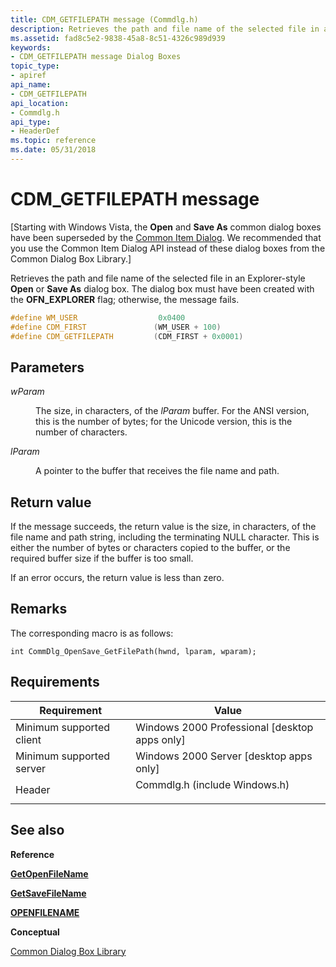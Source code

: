 ```yaml
---
title: CDM_GETFILEPATH message (Commdlg.h)
description: Retrieves the path and file name of the selected file in an Explorer-style Open or Save As dialog box.
ms.assetid: fad8c5e2-9838-45a8-8c51-4326c989d939
keywords:
- CDM_GETFILEPATH message Dialog Boxes
topic_type:
- apiref
api_name:
- CDM_GETFILEPATH
api_location:
- Commdlg.h
api_type:
- HeaderDef
ms.topic: reference
ms.date: 05/31/2018
---
```


# CDM\_GETFILEPATH message

\[Starting with Windows Vista, the **Open** and **Save As** common dialog boxes have been superseded by the [Common Item Dialog](/windows/win32/shell/common-file-dialog). We recommended that you use the Common Item Dialog API instead of these dialog boxes from the Common Dialog Box Library.\]

Retrieves the path and file name of the selected file in an Explorer-style **Open** or **Save As** dialog box. The dialog box must have been created with the **OFN\_EXPLORER** flag; otherwise, the message fails.


```C++
#define WM_USER                  0x0400
#define CDM_FIRST               (WM_USER + 100)
#define CDM_GETFILEPATH         (CDM_FIRST + 0x0001)
```



## Parameters

<dl> <dt>

*wParam* 
</dt> <dd>

The size, in characters, of the *lParam* buffer. For the ANSI version, this is the number of bytes; for the Unicode version, this is the number of characters.

</dd> <dt>

*lParam* 
</dt> <dd>

A pointer to the buffer that receives the file name and path.

</dd> </dl>

## Return value

If the message succeeds, the return value is the size, in characters, of the file name and path string, including the terminating NULL character. This is either the number of bytes or characters copied to the buffer, or the required buffer size if the buffer is too small.

If an error occurs, the return value is less than zero.

## Remarks

The corresponding macro is as follows:

``` syntax
int CommDlg_OpenSave_GetFilePath(hwnd, lparam, wparam); 
```

## Requirements



| Requirement | Value |
|-------------------------------------|----------------------------------------------------------------------------------------------------------|
| Minimum supported client<br/> | Windows 2000 Professional \[desktop apps only\]<br/>                                               |
| Minimum supported server<br/> | Windows 2000 Server \[desktop apps only\]<br/>                                                     |
| Header<br/>                   | <dl> <dt>Commdlg.h (include Windows.h)</dt> </dl> |



## See also

<dl> <dt>

**Reference**
</dt> <dt>

[**GetOpenFileName**](/windows/desktop/api/Commdlg/nf-commdlg-getopenfilenamea)
</dt> <dt>

[**GetSaveFileName**](/windows/desktop/api/Commdlg/nf-commdlg-getsavefilenamea)
</dt> <dt>

[**OPENFILENAME**](/windows/win32/api/commdlg/ns-commdlg-openfilenamea)
</dt> <dt>

**Conceptual**
</dt> <dt>

[Common Dialog Box Library](common-dialog-box-library.md)
</dt> </dl>

 

